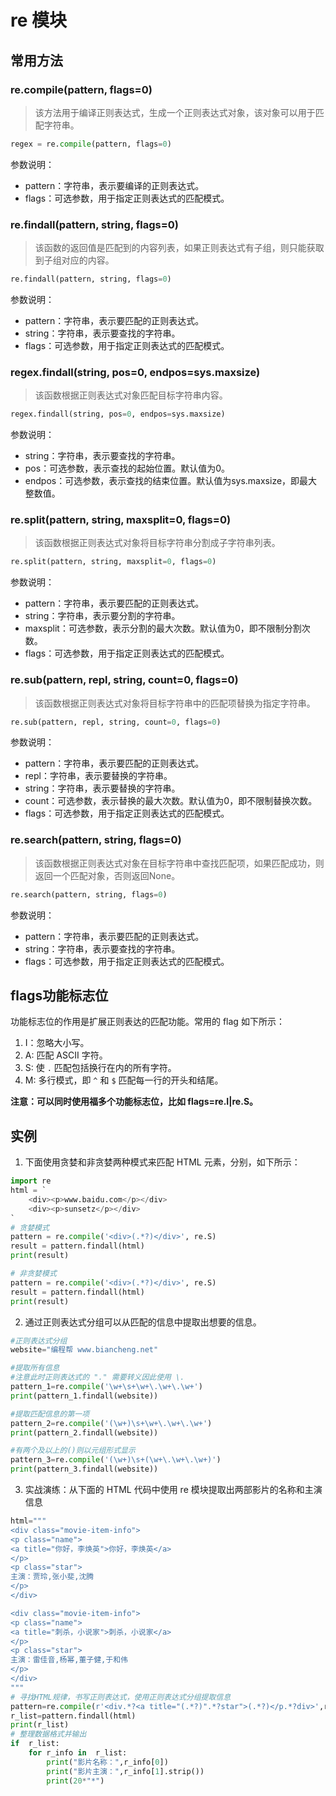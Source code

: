 # re 模块

## 常用方法

### re.compile(pattern, flags=0) 
> 该方法用于编译正则表达式，生成一个正则表达式对象，该对象可以用于匹配字符串。
```python
regex = re.compile(pattern, flags=0)
```
参数说明：
- pattern：字符串，表示要编译的正则表达式。
- flags：可选参数，用于指定正则表达式的匹配模式。

### re.findall(pattern, string, flags=0)
> 该函数的返回值是匹配到的内容列表，如果正则表达式有子组，则只能获取到子组对应的内容。
```python
re.findall(pattern, string, flags=0)
```
参数说明：
- pattern：字符串，表示要匹配的正则表达式。
- string：字符串，表示要查找的字符串。
- flags：可选参数，用于指定正则表达式的匹配模式。

### regex.findall(string, pos=0, endpos=sys.maxsize)
> 该函数根据正则表达式对象匹配目标字符串内容。
```python
regex.findall(string, pos=0, endpos=sys.maxsize)
```
参数说明：
- string：字符串，表示要查找的字符串。
- pos：可选参数，表示查找的起始位置。默认值为0。
- endpos：可选参数，表示查找的结束位置。默认值为sys.maxsize，即最大整数值。

### re.split(pattern, string, maxsplit=0, flags=0)
> 该函数根据正则表达式对象将目标字符串分割成子字符串列表。
```python
re.split(pattern, string, maxsplit=0, flags=0)
```
参数说明：
- pattern：字符串，表示要匹配的正则表达式。
- string：字符串，表示要分割的字符串。
- maxsplit：可选参数，表示分割的最大次数。默认值为0，即不限制分割次数。
- flags：可选参数，用于指定正则表达式的匹配模式。

### re.sub(pattern, repl, string, count=0, flags=0)
> 该函数根据正则表达式对象将目标字符串中的匹配项替换为指定字符串。
```python
re.sub(pattern, repl, string, count=0, flags=0)
```
参数说明：
- pattern：字符串，表示要匹配的正则表达式。
- repl：字符串，表示要替换的字符串。
- string：字符串，表示要替换的字符串。
- count：可选参数，表示替换的最大次数。默认值为0，即不限制替换次数。
- flags：可选参数，用于指定正则表达式的匹配模式。

### re.search(pattern, string, flags=0)
> 该函数根据正则表达式对象在目标字符串中查找匹配项，如果匹配成功，则返回一个匹配对象，否则返回None。
```python
re.search(pattern, string, flags=0)
```
参数说明：
- pattern：字符串，表示要匹配的正则表达式。
- string：字符串，表示要查找的字符串。
- flags：可选参数，用于指定正则表达式的匹配模式。

## flags功能标志位
功能标志位的作用是扩展正则表达的匹配功能。常用的 flag 如下所示：
1. I：忽略大小写。
2. A: 匹配 ASCII 字符。
3. S: 使 `.` 匹配包括换行在内的所有字符。
4. M: 多行模式，即 `^` 和 `$` 匹配每一行的开头和结尾。

**注意：可以同时使用福多个功能标志位，比如 flags=re.I|re.S。**

## 实例
1) 下面使用贪婪和非贪婪两种模式来匹配 HTML 元素，分别，如下所示：
```python
import re
html = `
    <div><p>www.baidu.com</p></div>
    <div><p>sunsetz</p></div>
`
# 贪婪模式
pattern = re.compile('<div>(.*?)</div>', re.S)
result = pattern.findall(html)
print(result)

# 非贪婪模式
pattern = re.compile('<div>(.*?)</div>', re.S)
result = pattern.findall(html)
print(result)
```

2) 通过正则表达式分组可以从匹配的信息中提取出想要的信息。
```python
#正则表达式分组
website="编程帮 www.biancheng.net"

#提取所有信息
#注意此时正则表达式的 "." 需要转义因此使用 \.
pattern_1=re.compile('\w+\s+\w+\.\w+\.\w+')
print(pattern_1.findall(website))

#提取匹配信息的第一项
pattern_2=re.compile('(\w+)\s+\w+\.\w+\.\w+')
print(pattern_2.findall(website))

#有两个及以上的()则以元组形式显示
pattern_3=re.compile('(\w+)\s+(\w+\.\w+\.\w+)')
print(pattern_3.findall(website))
```

3) 实战演练：从下面的 HTML 代码中使用 re 模块提取出两部影片的名称和主演信息
```python
html="""
<div class="movie-item-info">
<p class="name">
<a title="你好，李焕英">你好，李焕英</a>
</p>
<p class="star">
主演：贾玲,张小斐,沈腾
</p>    
</div>

<div class="movie-item-info">
<p class="name">
<a title="刺杀，小说家">刺杀，小说家</a>
</p>
<p class="star">
主演：雷佳音,杨幂,董子健,于和伟
</p>    
</div> 
"""
# 寻找HTML规律，书写正则表达式，使用正则表达式分组提取信息
pattern=re.compile(r'<div.*?<a title="(.*?)".*?star">(.*?)</p.*?div>',re.S)
r_list=pattern.findall(html)
print(r_list)
# 整理数据格式并输出
if  r_list:
    for r_info in  r_list:
        print("影片名称：",r_info[0])
        print("影片主演：",r_info[1].strip())
        print(20*"*") 
```
